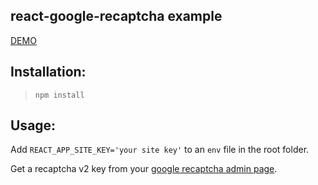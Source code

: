 ## react-google-recaptcha example

[DEMO](https://gregorb-recaptcha-demo.netlify.com)

## Installation: 

>`npm install`

## Usage:

Add `REACT_APP_SITE_KEY='your site key'` to an `env` file in the root folder.

Get a recaptcha v2 key from your [google recaptcha admin page](https://www.google.com/recaptcha/admin/).